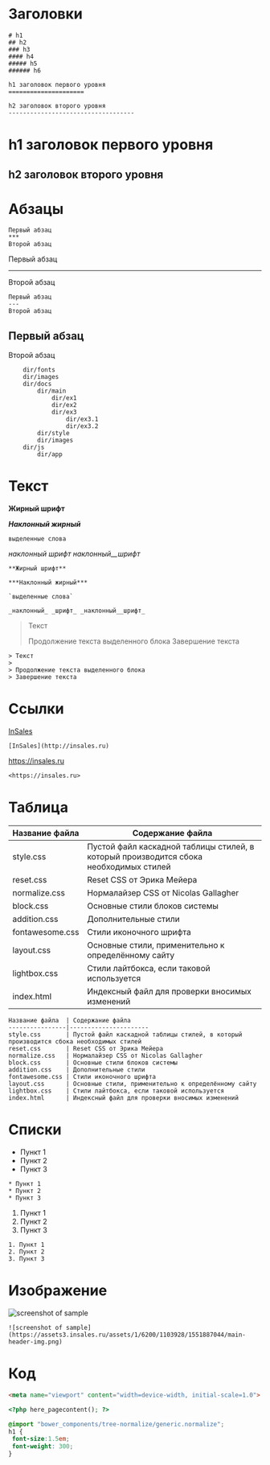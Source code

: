 # Заголовки

`````
# h1
## h2
### h3
#### h4
##### h5
###### h6
`````
```
h1 заголовок первого уровня
=====================

h2 заголовок второго уровня
-----------------------------------
```
h1 заголовок первого уровня
=====================

h2 заголовок второго уровня
-----------------------------------


# Абзацы
```
Первый абзац
***
Второй абзац
```
Первый абзац
***
Второй абзац

```
Первый абзац
---
Второй абзац
```
Первый абзац
---
Второй абзац

```
    dir/fonts
    dir/images
    dir/docs
        dir/main
            dir/ex1
            dir/ex2
            dir/ex3
                dir/ex3.1
                dir/ex3.2        
        dir/style
        dir/images
    dir/js
        dir/app
```
# Текст

**Жирный шрифт**

***Наклонный жирный***

`выделенные слова`

_наклонный_ _шрифт_ _наклонный__шрифт_
```
**Жирный шрифт**

***Наклонный жирный***

`выделенные слова`

_наклонный_ _шрифт_ _наклонный__шрифт_
```
> Текст
> 
> Продолжение текста выделенного блока
> Завершение текста
```
> Текст
> 
> Продолжение текста выделенного блока
> Завершение текста
```

# Ссылки
[InSales](http://insales.ru)
```
[InSales](http://insales.ru)
```

<https://insales.ru>
```
<https://insales.ru>
```

# Таблица
Название файла  | Содержание файла
----------------|----------------------
style.css       | Пустой файл каскадной таблицы стилей, в который производится сбока необходимых стилей
reset.css       | Reset CSS от Эрика Мейера
normalize.css   | Нормалайзер CSS от Nicolas Gallagher
block.css       | Основные стили блоков системы
addition.css    | Дополнительные стили
fontawesome.css | Стили иконочного шрифта
layout.css      | Основные стили, применительно к определённому сайту
lightbox.css    | Стили лайтбокса, если таковой используется
index.html      | Индексный файл для проверки вносимых изменений

```
Название файла  | Содержание файла
----------------|----------------------
style.css       | Пустой файл каскадной таблицы стилей, в который производится сбока необходимых стилей
reset.css       | Reset CSS от Эрика Мейера
normalize.css   | Нормалайзер CSS от Nicolas Gallagher
block.css       | Основные стили блоков системы
addition.css    | Дополнительные стили
fontawesome.css | Стили иконочного шрифта
layout.css      | Основные стили, применительно к определённому сайту
lightbox.css    | Стили лайтбокса, если таковой используется
index.html      | Индексный файл для проверки вносимых изменений
```
# Списки
* Пункт 1
* Пункт 2
* Пункт 3
```
* Пункт 1
* Пункт 2
* Пункт 3
```

1. Пункт 1
2. Пункт 2
3. Пункт 3
```
1. Пункт 1
2. Пункт 2
3. Пункт 3
```


# Изображение
![screenshot of sample](https://assets3.insales.ru/assets/1/6200/1103928/1551887044/main-header-img.png)
```
![screenshot of sample](https://assets3.insales.ru/assets/1/6200/1103928/1551887044/main-header-img.png)
```


# Код    
```html
<meta name="viewport" content="width=device-width, initial-scale=1.0">
```
```php
<?php here_pagecontent(); ?>
```
```scss /* или css */
@import "bower_components/tree-normalize/generic.normalize";
h1 {
 font-size:1.5em;
 font-weight: 300;
}
```
